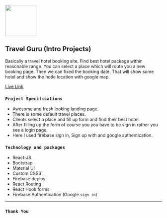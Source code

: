  
<img src="https://i.ibb.co/4tCMXr3/Logo.png" alt="" height="100"/> <br/>

## Travel Guru (Intro Projects)

Basically a travel hotel booking site. Find best hotel package within reasonable range. You can select a place which will route you a new booking page. Then we can fixed the booking date. That will show some hotel and show the hotle location with google map. 

[Live Link](https://travel-guru-1db67.web.app/) 

### `Project Specifications`
- Awesome and fresh looking landing page.  
- There is some default travel places.
- Clients select a place and fill up form and find their best hotel.
- After filling up the form of course you you have to be sign in rather you see a login page. 
- Here I used firebase sign in, Sign up with and google authentication. 

### `Technology and packages` 
- React-JS 
- Bootstrap
- Material UI 
- Custom CSS3 
- Firebase deploy 
- React Routing 
- React Hook forms  
- Firebase Authentication (Google `sign in`) 

<hr/>



### `Thank You`
